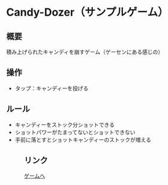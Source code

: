 # Candy-Dozer（サンプルゲーム）
## 概要
積み上げられたキャンディを崩すゲーム（ゲーセンにある感じの）

## 操作
<ul>
  <li>タップ：キャンディーを投げる
 </ul>
 
## ルール
<ul>
<li>キャンディーをストック分ショットできる
<li>ショットパワーがたまってないとショットできない
<li>手前に落とすとショットキャンディーのストックが増える
<ul>
  
## リンク
<a href="https://sho-uver.github.io/CandyDozerWeb/.">ゲームへ</a>
